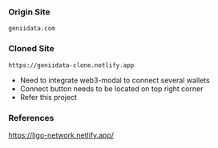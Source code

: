 ### Origin Site

    geniidata.com

### Cloned Site

    https://geniidata-clone.netlify.app

- Need to integrate web3-modal to connect several wallets
- Connect button needs to be located on top right corner
- Refer this project

### References

https://ligo-network.netlify.app/
